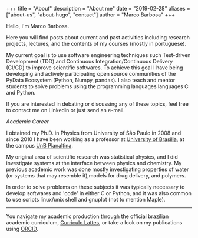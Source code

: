 +++
title = "About"
description = "About me"
date = "2019-02-28"
aliases = ["about-us", "about-hugo", "contact"]
author = "Marco Barbosa"
+++

Hello, I'm Marco Barbosa. 

Here you will find posts about current and past activities including research projects, lectures, and the contents of my courses (mostly in portuguese).

My current goal is to use software engineering techniques such Test-driven Development (TDD) and Continuous Integration/Continuous Delivery (CI/CD) to improve scientific softwares. To achieve this goal I have being developing and actively participating open source communities of the PyData Ecosystem (Python, Numpy, pandas). I also teach and 
mentor students to solve problems using the programming languages languages C and Python.

If you are interested in debating or discussing any of these topics, feel free to contact me on Linkedin or just send an e-mail.

*Academic Career*

I obtained my Ph.D. in Physics from University of São Paulo in 2008 and since 2010 I have been working as a professor at  [University of Brasília](https://www.unb.br), at the campus [UnB Planaltina](https://fup.unb.br).

My original area of scientific research was statistical physics, and I did investigate systems at the interface between physics and chemistry. My previous academic work was done mostly investigating properties of water (or systems that may resemble it),models for drug delivery, and polymers.

In order to solve problems on these subjects it was typically necessary to develop softwares and 'code' in either C or  Python, and it  was also common to use scripts linux/unix shell and gnuplot (not to mention Maple). 

***

You navigate my academic production through the official brazilian academic curriculum, [Curriculo Lattes][cv-lattes], or take a look on my publications using [ORCID](https://orcid.org/0000-0003-1798-9890). 

[cv-lattes]: http://lattes.cnpq.br/5720622055548812
